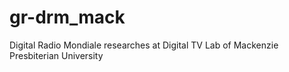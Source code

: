 # gr-drm_mack
Digital Radio Mondiale researches at Digital TV Lab of Mackenzie Presbiterian University
